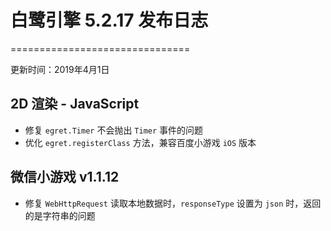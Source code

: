 # 白鹭引擎 5.2.17 发布日志


===============================

更新时间：2019年4月1日

## 2D 渲染 - JavaScript 
* 修复 `egret.Timer` 不会抛出 `Timer` 事件的问题
* 优化 `egret.registerClass` 方法，兼容百度小游戏 `iOS` 版本

## 微信小游戏 v1.1.12
* 修复 `WebHttpRequest` 读取本地数据时，`responseType` 设置为 `json` 时，返回的是字符串的问题
